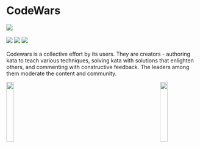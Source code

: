 # CodeWars
![](https://www.codewars.com/users/danielex1999/badges/large)<br><br>
<img src="https://img.shields.io/badge/Language-Java-blue.svg">
<img src="https://img.shields.io/badge/Problems%20Solved-53-brightgreen.svg">
<img src="https://img.shields.io/github/last-commit/danielex1999/CodeWars?color=red"><br><br>
Codewars is a collective effort by its users. They are creators - authoring kata to teach various techniques, solving kata with solutions that enlighten others, and commenting with constructive feedback. The leaders among them moderate the content and community.

<img align='left' src='https://www.ffbegif.com/Rain%20&%20Fina%20(NV)/100032707%20Win%20Before.gif' width='20%'>  
<img align='right' src='https://www.ffbegif.com/Dark%20Fina%20&%20Sol%20(NV)/100033007%20Win.gif' width='20%'>  
